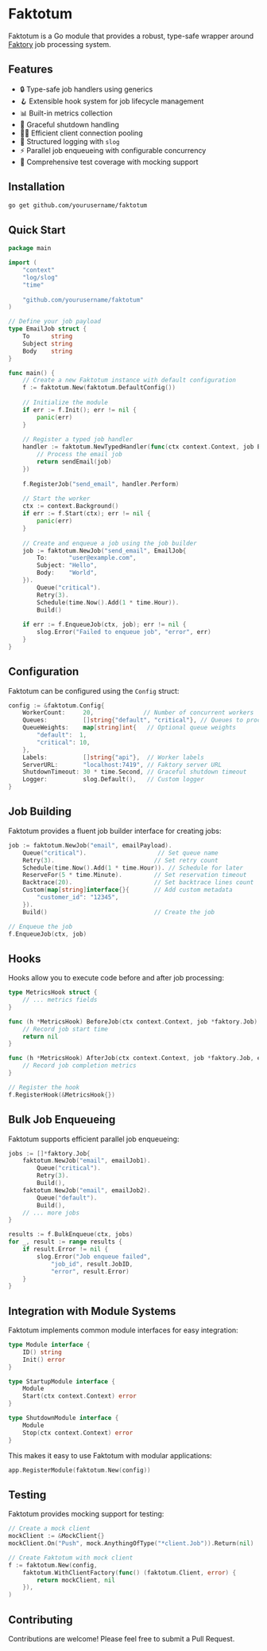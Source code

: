 # Faktotum

Faktotum is a Go module that provides a robust, type-safe wrapper around [Faktory](https://github.com/contribsys/faktory) job processing system. 

## Features

- 🔒 Type-safe job handlers using generics
- 🪝 Extensible hook system for job lifecycle management
- 📊 Built-in metrics collection
- 🔄 Graceful shutdown handling
- 🏊‍♂️ Efficient client connection pooling
- 📝 Structured logging with `slog`
- ⚡ Parallel job enqueueing with configurable concurrency
- 🧪 Comprehensive test coverage with mocking support

## Installation

```bash
go get github.com/yourusername/faktotum
```

## Quick Start

```go
package main

import (
    "context"
    "log/slog"
    "time"
    
    "github.com/yourusername/faktotum"
)

// Define your job payload
type EmailJob struct {
    To      string
    Subject string
    Body    string
}

func main() {
    // Create a new Faktotum instance with default configuration
    f := faktotum.New(faktotum.DefaultConfig())
    
    // Initialize the module
    if err := f.Init(); err != nil {
        panic(err)
    }
    
    // Register a typed job handler
    handler := faktotum.NewTypedHandler(func(ctx context.Context, job EmailJob) error {
        // Process the email job
        return sendEmail(job)
    })
    
    f.RegisterJob("send_email", handler.Perform)
    
    // Start the worker
    ctx := context.Background()
    if err := f.Start(ctx); err != nil {
        panic(err)
    }
    
    // Create and enqueue a job using the job builder
    job := faktotum.NewJob("send_email", EmailJob{
        To:      "user@example.com",
        Subject: "Hello",
        Body:    "World",
    }).
        Queue("critical").
        Retry(3).
        Schedule(time.Now().Add(1 * time.Hour)).
        Build()
    
    if err := f.EnqueueJob(ctx, job); err != nil {
        slog.Error("Failed to enqueue job", "error", err)
    }
}
```

## Configuration

Faktotum can be configured using the `Config` struct:

```go
config := &faktotum.Config{
    WorkerCount:     20,              // Number of concurrent workers
    Queues:          []string{"default", "critical"}, // Queues to process
    QueueWeights:    map[string]int{   // Optional queue weights
        "default":  1,
        "critical": 10,
    },
    Labels:          []string{"api"},  // Worker labels
    ServerURL:       "localhost:7419", // Faktory server URL
    ShutdownTimeout: 30 * time.Second, // Graceful shutdown timeout
    Logger:          slog.Default(),   // Custom logger
}
```

## Job Building

Faktotum provides a fluent job builder interface for creating jobs:

```go
job := faktotum.NewJob("email", emailPayload).
    Queue("critical").                    // Set queue name
    Retry(3).                            // Set retry count
    Schedule(time.Now().Add(1 * time.Hour)). // Schedule for later
    ReserveFor(5 * time.Minute).         // Set reservation timeout
    Backtrace(20).                       // Set backtrace lines count
    Custom(map[string]interface{}{       // Add custom metadata
        "customer_id": "12345",
    }).
    Build()                              // Create the job

// Enqueue the job
f.EnqueueJob(ctx, job)
```

## Hooks

Hooks allow you to execute code before and after job processing:

```go
type MetricsHook struct {
    // ... metrics fields
}

func (h *MetricsHook) BeforeJob(ctx context.Context, job *faktory.Job) error {
    // Record job start time
    return nil
}

func (h *MetricsHook) AfterJob(ctx context.Context, job *faktory.Job, err error) {
    // Record job completion metrics
}

// Register the hook
f.RegisterHook(&MetricsHook{})
```

## Bulk Job Enqueueing

Faktotum supports efficient parallel job enqueueing:

```go
jobs := []*faktory.Job{
    faktotum.NewJob("email", emailJob1).
        Queue("critical").
        Retry(3).
        Build(),
    faktotum.NewJob("email", emailJob2).
        Queue("default").
        Build(),
    // ... more jobs
}

results := f.BulkEnqueue(ctx, jobs)
for _, result := range results {
    if result.Error != nil {
        slog.Error("Job enqueue failed", 
            "job_id", result.JobID,
            "error", result.Error)
    }
}
```

## Integration with Module Systems

Faktotum implements common module interfaces for easy integration:

```go
type Module interface {
    ID() string
    Init() error
}

type StartupModule interface {
    Module
    Start(ctx context.Context) error
}

type ShutdownModule interface {
    Module
    Stop(ctx context.Context) error
}
```

This makes it easy to use Faktotum with modular applications:

```go
app.RegisterModule(faktotum.New(config))
```

## Testing

Faktotum provides mocking support for testing:

```go
// Create a mock client
mockClient := &MockClient{}
mockClient.On("Push", mock.AnythingOfType("*client.Job")).Return(nil)

// Create Faktotum with mock client
f := faktotum.New(config,
    faktotum.WithClientFactory(func() (faktotum.Client, error) {
        return mockClient, nil
    }),
)
```

## Contributing

Contributions are welcome! Please feel free to submit a Pull Request.

